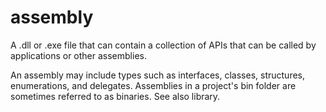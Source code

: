 # assembly

A .dll or .exe file that can contain a collection of APIs that can be called by applications or other assemblies.

An assembly may include types such as interfaces, classes, structures, enumerations, and delegates. Assemblies in a project's bin folder are sometimes referred to as binaries. See also library.
